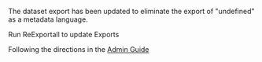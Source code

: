 The dataset export has been updated to eliminate the export of "undefined" as a metadata language.

Run ReExportall to update Exports

Following the directions in the [Admin Guide](http://guides.dataverse.org/en/5.12/admin/metadataexport.html#batch-exports-through-the-api)

